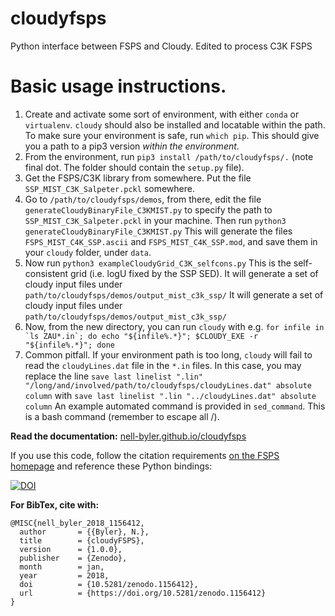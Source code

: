 # cloudyfsps

Python interface between FSPS and Cloudy. Edited to process C3K FSPS

# Basic usage instructions.
1. Create and activate some sort of environment, with either `conda` or `virtualenv`. `cloudy` should also be installed and locatable within the path. To make sure your environment is safe, run `which pip`. This should give you a path to a pip3 version *within the environment*.
2. From the environment, run
```pip3 install /path/to/cloudyfsps/.```
(note final dot. The folder should contain the `setup.py` file).
3. Get the FSPS/C3K library from somewhere. Put the file `SSP_MIST_C3K_Salpeter.pckl` somewhere.
4. Go to `/path/to/cloudyfsps/demos`, from there, edit the file `generateCloudyBinaryFile_C3KMIST.py` to specify the path to `SSP_MIST_C3K_Salpeter.pckl` in your machine. Then run
```python3 generateCloudyBinaryFile_C3KMIST.py```
This will generate the files `FSPS_MIST_C4K_SSP.ascii` and `FSPS_MIST_C4K_SSP.mod`, and save them in your `cloudy` folder, under `data`.
5. Now run
```python3 exampleCloudyGrid_C3K_selfcons.py```
This is the self-consistent grid (i.e. logU fixed by the SSP SED). It will generate a set of cloudy input files under `path/to/cloudyfsps/demos/output_mist_c3k_ssp/`
 It will generate a set of cloudy input files under `path/to/cloudyfsps/demos/output_mist_c3k_ssp/`
6. Now, from the new directory, you can run `cloudy` with e.g.
```for infile in `ls ZAU*.in`; do echo "${infile%.*}"; $CLOUDY_EXE -r "${infile%.*}"; done```
7. Common pitfall. If your environment path is too long, `cloudy` will fail to read the `cloudyLines.dat` file in the `*.in` files. In this case, you may replace the line
```save last linelist ".lin" "/long/and/involved/path/to/cloudyfsps/cloudyLines.dat" absolute column```
with
```save last linelist ".lin "../cloudyLines.dat" absolute column```
An example automated command is provided in `sed_command`. This is a bash command (remember to escape all /).



**Read the documentation:** [nell-byler.github.io/cloudyfsps](http://nell-byler.github.io/cloudyfsps/)

If you use this code, follow the citation requirements [on the FSPS homepage](https://github.com/cconroy20/fsps) and reference these Python bindings:

[![DOI](https://zenodo.org/badge/47210025.svg)](https://zenodo.org/badge/latestdoi/47210025)

**For BibTex, cite with:**
```
@MISC{nell_byler_2018_1156412,
  author       = {{Byler}, N.},
  title        = {cloudyFSPS},
  version      = {1.0.0},
  publisher    = {Zenodo},
  month        = jan,
  year         = 2018,
  doi          = {10.5281/zenodo.1156412},
  url          = {https://doi.org/10.5281/zenodo.1156412}
}
```
